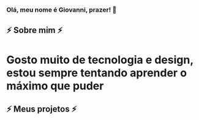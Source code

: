 ### Olá, meu nome é Giovanni, prazer! 👋

## ⚡ Sobre mim ⚡

# Gosto muito de tecnologia e design, estou sempre tentando aprender o máximo que puder

## ⚡ Meus projetos ⚡
